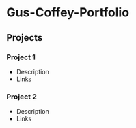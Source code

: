 # Gus-Coffey-Portfolio
## Projects
### Project 1
- Description
- Links

### Project 2
- Description
- Links

